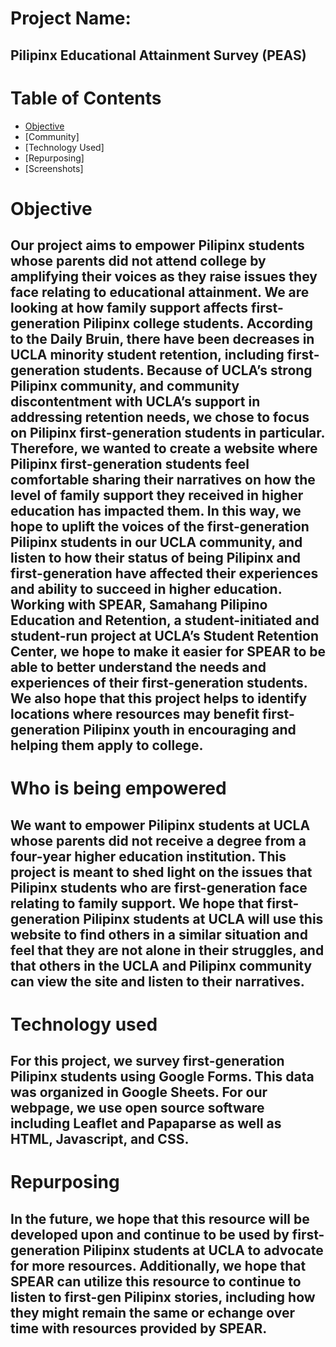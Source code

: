 # Project Name:
## Pilipinx Educational Attainment Survey (PEAS)

# Table of Contents
* [Objective](http://127.0.0.1:5500/PEAS/index.html)
* [Community]
* [Technology Used]
* [Repurposing]
* [Screenshots]

# Objective
## Our project aims to empower Pilipinx students whose parents did not attend college by amplifying their voices as they raise issues they face relating to educational attainment. We are looking at how family support affects first-generation Pilipinx college students. According to the Daily Bruin, there have been decreases in UCLA minority student retention, including first-generation students. Because of UCLA’s strong Pilipinx community, and community discontentment with UCLA’s support in addressing retention needs, we chose to focus on Pilipinx first-generation students in particular. Therefore, we wanted to create a website where Pilipinx first-generation students feel comfortable sharing their narratives on how the level of family support they received in higher education has impacted them. In this way, we hope to uplift the voices of the first-generation Pilipinx students in our UCLA community, and listen to how their status of being Pilipinx and first-generation have affected their experiences and ability to succeed in higher education. Working with SPEAR, Samahang Pilipino Education and Retention, a student-initiated and student-run project at UCLA’s Student Retention Center, we hope to make it easier for SPEAR to be able to better understand the needs and experiences of their first-generation students. We also hope that this project helps to identify locations where resources may benefit first-generation Pilipinx youth in encouraging and helping them apply to college.

# Who is being empowered
## We want to empower Pilipinx students at UCLA whose parents did not receive a degree from a four-year higher education institution. This project is meant to shed light on the issues that Pilipinx students who are first-generation face relating to family support. We hope that first-generation Pilipinx students at UCLA will use this website to find others in a similar situation and feel that they are not alone in their struggles, and that others in the UCLA and Pilipinx community can view the site and listen to their narratives. 


# Technology used
## For this project, we survey first-generation Pilipinx students using Google Forms. This data was organized in Google Sheets. For our webpage, we use open source software including Leaflet and Papaparse as well as HTML, Javascript, and CSS.

# Repurposing
## In the future, we hope that this resource will be developed upon and continue to be used by first-generation Pilipinx students at UCLA to advocate for more resources. Additionally, we hope that SPEAR can utilize this resource to continue to listen to first-gen Pilipinx stories, including how they might remain the same or echange over time with resources provided by SPEAR. 




